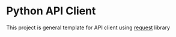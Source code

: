 # Python API Client

This project is general template for API client using [request](https://docs.python-requests.org/) library